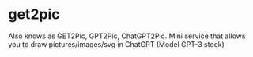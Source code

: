 # get2pic
Also knows as GET2Pic, GPT2Pic, ChatGPT2Pic. Mini service that allows you to draw pictures/images/svg in ChatGPT (Model GPT-3 stock)
